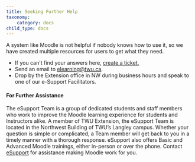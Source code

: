 ```yaml
---
title: Seeking Further Help
taxonomy:
    category: docs
child_type: docs
---
```


A system like Moodle is not helpful if nobody knows how to use it, so we have created multiple resources for users to get what they need.

* If you can't find your answers here, [create a ticket.](https://trinitywestern.teamdynamix.com/TDClient/Requests/ServiceCatalog?CategoryID=5436)
* Send an email to [elearning@twu.ca](https://github.com/TWUOnline/moodlehelp/tree/1e5e390e28e31e7d5d492bca740f1e7d4e5fcf54/general/elearning@twu.ca).
* Drop by the Extension office in NW during business hours and speak to one of our e-Support Facilitators.

#### For Further Assistance

The eSupport Team is a group of dedicated students and staff members who work to improve the Moodle learning experience for students and Instructors alike. A member of TWU Extension, the eSupport Team is located in the Northwest Building of TWU’s Langley campus. Whether your question is simple or complicated, a Team member will get back to you in a timely manner with a thorough response. eSupport also offers Basic and Advanced Moodle trainings, either in-person or over the phone. Contact [eSupport](https://trinitywestern.teamdynamix.com/TDClient/Requests/ServiceDet?ID=16141) for assistance making Moodle work for you.
